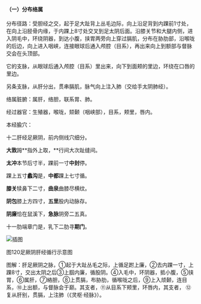 #### （一）分布络属

分布径路：受胆经之交，起于足大趾背上丛毛边际，向上沿足背到内踝前1寸处，在向上沿胫骨内缘，于内踝上8寸处交叉到足太阴后面。沿膝关节和大腿内侧，进入阴毛中，环绕阴器，到达小腹，挟胃两旁向上穿过膈肌，分布在胁肋部，沿喉咙的后边，向上进入咽峡，连接眼球后通入颅腔（目系），再出来向上到额部与督脉交会在头顶部。

它的支脉，从眼球后通入颅腔（目系）里出来，向下到面颊的里边，环绕在口唇的里边。

另条支脉，从肝分出，贯串膈肌，脉气向上注入肺（交给手太阴肺经）。

络属脏腑：属肝，络胆，联系胃、肺。

经过器官：生殖器，喉咙，颏颡（咽峡部），目系，颊里，唇内。

本经腧穴：

十二肝经足厥阴，前内侧线穴细分。

**大敦**𧿹**指外上取，**行间大次趾缝间。

**太冲**本节后寸半，踝前一寸**中封**停。

踝上五寸**蠡沟**是，**中都**踝上七寸循。

**膝关**犊鼻下二寸，**曲泉**曲膝尽横纹。

**阴包**膝上方四寸，**五里**股内动脉存。

**阴廉**恰在鼠溪下，**急脉**阴旁二五真。

十一肋端章门是，乳下二肋寻**期门**。

![插图](./img/图120.jpg)

图120足厥阴肝经循行示意图

图解：肝足厥阴之脉，①起于大趾丛毛之际，上循足跗上廉，②去内踝一寸，上踝8寸，交出太阴之后③上腘内廉，循股阴。④入毛中，环阴器，抵小腹，⑤挟胃，⑥属肝，⑦絡胆，⑧上贯膈，布胁肋，循喉咙之后，⑨上入颃颡，连目系，⑩上出额，与督脉会于巅。其支者，⑪从目系下颊里，环唇内，其支者， ⑫复从肝别，贯膈，上注肺（《灵枢·经脉》）。
